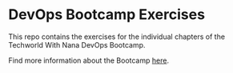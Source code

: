 # DevOps Bootcamp Exercises
This repo contains the exercises for the individual chapters of the Techworld With Nana DevOps Bootcamp. 

Find more information about the Bootcamp [here](https://www.techworld-with-nana.com/devops-bootcamp). 

